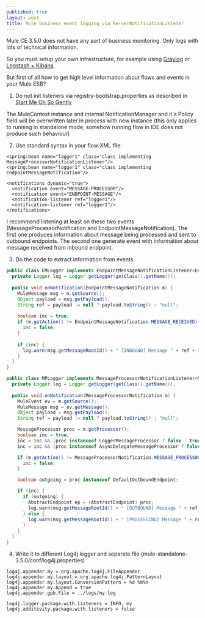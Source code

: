 ```yaml
---
published: true
layout: post
title: Mule business event logging via ServerNotificationListener
---
```

Mule CE 3.5.0 does not have any sort of business monitoring. Only logs with lots of technical information.

So you must setup your own infrastructure, for example using [Graylog](http://graylog.org/) or [Logstash + Kibana](http://thepracticalsysadmin.com/introduction-to-logstashelasticsearchkibana/).

But first of all how to get high level information about flows and events in your Mule ESB?

1) Do not init listeners via registry-bootstrap.properties as described in [Start Me Oh So Gently](http://blogs.mulesoft.org/start-me-oh-so-gently/)

The MuleContext instance and internal NotificationManager and it`s Policy field will be overwritten later in process with new instance (this only applies to running in standalone mode, somehow running flow in IDE does not produce such behaviour)

2) Use standard syntax in your flow XML file:

```
<spring:bean name="logger1" class="class implementing MessageProcessorNotificationListener"/>
<spring:bean name="logger1" class="class implementing EndpointMessageNotification"/>

<notifications dynamic="true">
  <notification event="MESSAGE-PROCESSOR"/>
  <notification event="ENDPOINT-MESSAGE"/>
  <notification-listener ref="logger1"/>
  <notification-listener ref="logger1"/>
</notifications>
```

I recommend listening at least on these two events (MessageProcessorNotification and EndpointMessageNotification). The first one produces information about message being processed and sent to outbound endpoints. The second one generate event with information about message received from inbound endpoint.

3) Do the code to extract information from events


```java
public class EMLogger implements EndpointMessageNotificationListener<EndpointMessageNotification> {
  private Logger log = Logger.getLogger(getClass().getName());
  
  public void onNotification(EndpointMessageNotification m) {
    MuleMessage msg = m.getSource();  
    Object payload = msg.getPayload();
    String ref = payload != null ? payload.toString() : "null";
  
    boolean inc = true;
    if (m.getAction() != EndpointMessageNotification.MESSAGE_RECEIVED) {
      inc = false;
    }
  
    if (inc) {
      log.warn(msg.getMessageRootId() + " [INBOUND] Message " + ref + " <- " + m.getEndpoint());
    }
  }
}

public class MPLogger implements MessageProcessorNotificationListener<MessageProcessorNotification> {
  private Logger log = Logger.getLogger(getClass().getName());
  
  public void onNotification(MessageProcessorNotification m) {
    MuleEvent ev = m.getSource();
    MuleMessage msg = ev.getMessage();
    Object payload = msg.getPayload();
    String ref = payload != null ? payload.toString() : "null";

    MessageProcessor proc = m.getProcessor();
    boolean inc = true;
    inc = inc && (proc instanceof LoggerMessageProcessor ? false : true); 
    inc = inc && (proc instanceof AsyncDelegateMessageProcessor ? false : true);

    if (m.getAction() != MessageProcessorNotification.MESSAGE_PROCESSOR_PRE_INVOKE) {
      inc = false;
    }

    boolean outgoing = proc instanceof DefaultOutboundEndpoint;

    if (inc) {
      if (outgoing) {
        AbstractEndpoint ep = (AbstractEndpoint) proc;
        log.warn(msg.getMessageRootId() + " [OUTBOUND] Message " + ref + " -> " + ep.getEndpointURI());
      } else {
        log.warn(msg.getMessageRootId() + " [PROCESSING] Message " + ref + " <> " + proc.getClass().getSimpleName());
      }
    }
  }
}
```

4) Write it to different Log4j logger and separate file (mule-standalone-3.5.0/conf/log4j.properties)

```
log4j.appender.my = org.apache.log4j.FileAppender
log4j.appender.my.layout = org.apache.log4j.PatternLayout
log4j.appender.my.layout.ConversionPattern = %d %m%n
log4j.appender.my.Append = true
log4j.appender.gpb.File = ../logs/my.log

log4j.logger.package.with.listeners = INFO, my
log4j.additivity.package.with.listeners = false
```
